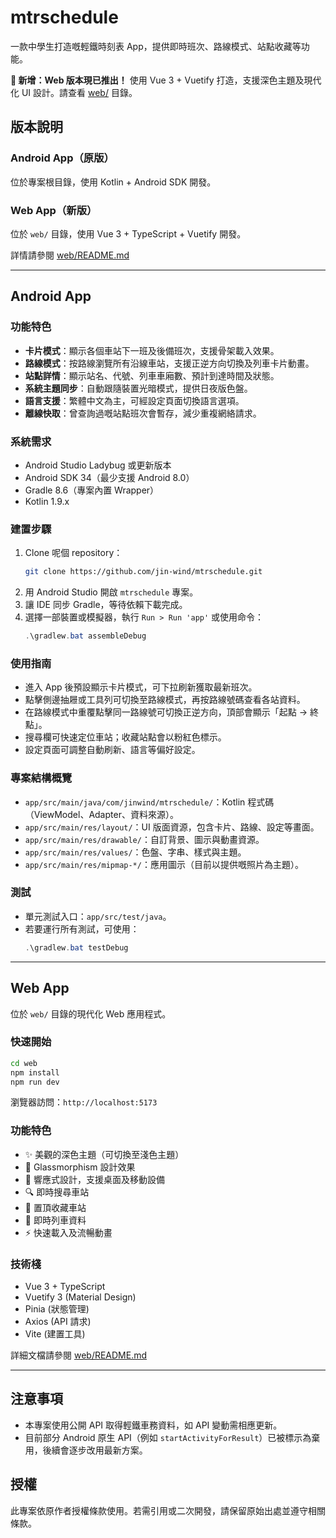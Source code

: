 # mtrschedule

一款中學生打造嘅輕鐵時刻表 App，提供即時班次、路線模式、站點收藏等功能。

**🎉 新增：Web 版本現已推出！** 使用 Vue 3 + Vuetify 打造，支援深色主題及現代化 UI 設計。請查看 [web/](./web/) 目錄。

## 版本說明

### Android App（原版）
位於專案根目錄，使用 Kotlin + Android SDK 開發。

### Web App（新版）
位於 `web/` 目錄，使用 Vue 3 + TypeScript + Vuetify 開發。

詳情請參閱 [web/README.md](./web/README.md)

---

## Android App

### 功能特色
- **卡片模式**：顯示各個車站下一班及後備班次，支援骨架載入效果。
- **路線模式**：按路線瀏覽所有沿線車站，支援正逆方向切換及列車卡片動畫。
- **站點詳情**：顯示站名、代號、列車車廂數、預計到達時間及狀態。
- **系統主題同步**：自動跟隨裝置光暗模式，提供日夜版色盤。
- **語言支援**：繁體中文為主，可經設定頁面切換語言選項。
- **離線快取**：曾查詢過嘅站點班次會暫存，減少重複網絡請求。

### 系統需求
- Android Studio Ladybug 或更新版本
- Android SDK 34（最少支援 Android 8.0）
- Gradle 8.6（專案內置 Wrapper）
- Kotlin 1.9.x

### 建置步驟
1. Clone 呢個 repository：
	```bash
	git clone https://github.com/jin-wind/mtrschedule.git
	```
2. 用 Android Studio 開啟 `mtrschedule` 專案。
3. 讓 IDE 同步 Gradle，等待依賴下載完成。
4. 選擇一部裝置或模擬器，執行 `Run > Run 'app'` 或使用命令：
	```powershell
	.\gradlew.bat assembleDebug
	```

### 使用指南
- 進入 App 後預設顯示卡片模式，可下拉刷新獲取最新班次。
- 點擊側邊抽屜或工具列可切換至路線模式，再按路線號碼查看各站資料。
- 在路線模式中重覆點擊同一路線號可切換正逆方向，頂部會顯示「起點 → 終點」。
- 搜尋欄可快速定位車站；收藏站點會以粉紅色標示。
- 設定頁面可調整自動刷新、語言等偏好設定。

### 專案結構概覽
- `app/src/main/java/com/jinwind/mtrschedule/`：Kotlin 程式碼（ViewModel、Adapter、資料來源）。
- `app/src/main/res/layout/`：UI 版面資源，包含卡片、路線、設定等畫面。
- `app/src/main/res/drawable/`：自訂背景、圖示與動畫資源。
- `app/src/main/res/values/`：色盤、字串、樣式與主題。
- `app/src/main/res/mipmap-*/`：應用圖示（目前以提供嘅照片為主題）。

### 測試
- 單元測試入口：`app/src/test/java`。
- 若要運行所有測試，可使用：
  ```powershell
  .\gradlew.bat testDebug
  ```

---

## Web App

位於 `web/` 目錄的現代化 Web 應用程式。

### 快速開始

```bash
cd web
npm install
npm run dev
```

瀏覽器訪問：`http://localhost:5173`

### 功能特色
- ✨ 美觀的深色主題（可切換至淺色主題）
- 🎨 Glassmorphism 設計效果
- 📱 響應式設計，支援桌面及移動設備
- 🔍 即時搜尋車站
- 📌 置頂收藏車站
- 🚄 即時列車資料
- ⚡ 快速載入及流暢動畫

### 技術棧
- Vue 3 + TypeScript
- Vuetify 3 (Material Design)
- Pinia (狀態管理)
- Axios (API 請求)
- Vite (建置工具)

詳細文檔請參閱 [web/README.md](./web/README.md)

---

## 注意事項
- 本專案使用公開 API 取得輕鐵車務資料，如 API 變動需相應更新。
- 目前部分 Android 原生 API（例如 `startActivityForResult`）已被標示為棄用，後續會逐步改用最新方案。

## 授權
此專案依原作者授權條款使用。若需引用或二次開發，請保留原始出處並遵守相關條款。

